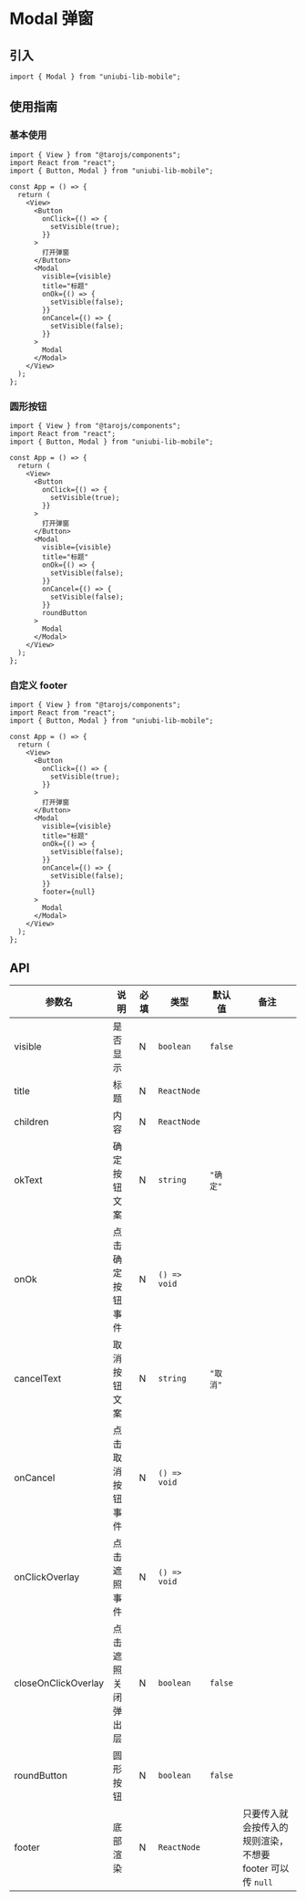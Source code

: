 # Modal 弹窗

## 引入

```tsx
import { Modal } from "uniubi-lib-mobile";
```

## 使用指南

### 基本使用

```tsx
import { View } from "@tarojs/components";
import React from "react";
import { Button, Modal } from "uniubi-lib-mobile";

const App = () => {
  return (
    <View>
      <Button
        onClick={() => {
          setVisible(true);
        }}
      >
        打开弹窗
      </Button>
      <Modal
        visible={visible}
        title="标题"
        onOk={() => {
          setVisible(false);
        }}
        onCancel={() => {
          setVisible(false);
        }}
      >
        Modal
      </Modal>
    </View>
  );
};
```

### 圆形按钮

```tsx
import { View } from "@tarojs/components";
import React from "react";
import { Button, Modal } from "uniubi-lib-mobile";

const App = () => {
  return (
    <View>
      <Button
        onClick={() => {
          setVisible(true);
        }}
      >
        打开弹窗
      </Button>
      <Modal
        visible={visible}
        title="标题"
        onOk={() => {
          setVisible(false);
        }}
        onCancel={() => {
          setVisible(false);
        }}
        roundButton
      >
        Modal
      </Modal>
    </View>
  );
};
```

### 自定义 footer

```tsx
import { View } from "@tarojs/components";
import React from "react";
import { Button, Modal } from "uniubi-lib-mobile";

const App = () => {
  return (
    <View>
      <Button
        onClick={() => {
          setVisible(true);
        }}
      >
        打开弹窗
      </Button>
      <Modal
        visible={visible}
        title="标题"
        onOk={() => {
          setVisible(false);
        }}
        onCancel={() => {
          setVisible(false);
        }}
        footer={null}
      >
        Modal
      </Modal>
    </View>
  );
};
```

## API

| 参数名              | 说明               | 必填 | 类型         | 默认值   | 备注                                                      |
| ------------------- | ------------------ | ---- | ------------ | -------- | --------------------------------------------------------- |
| visible             | 是否显示           | N    | `boolean`    | `false`  |                                                           |
| title               | 标题               | N    | `ReactNode`  |          |                                                           |
| children            | 内容               | N    | `ReactNode`  |          |                                                           |
| okText              | 确定按钮文案       | N    | `string`     | `"确定"` |                                                           |
| onOk                | 点击确定按钮事件   | N    | `() => void` |          |                                                           |
| cancelText          | 取消按钮文案       | N    | `string`     | `"取消"` |                                                           |
| onCancel            | 点击取消按钮事件   | N    | `() => void` |          |                                                           |
| onClickOverlay      | 点击遮照事件       | N    | `() => void` |          |                                                           |
| closeOnClickOverlay | 点击遮照关闭弹出层 | N    | `boolean`    | `false`  |                                                           |
| roundButton         | 圆形按钮           | N    | `boolean`    | `false`  |                                                           |
| footer              | 底部渲染           | N    | `ReactNode`  |          | 只要传入就会按传入的规则渲染，不想要 footer 可以传 `null` |
